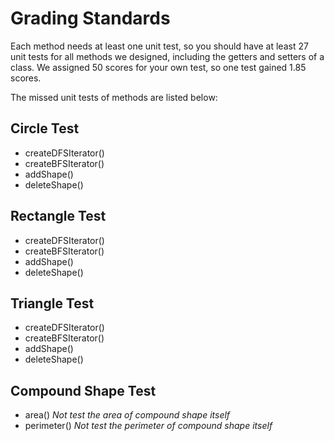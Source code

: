 # Grading Standards  #
Each method needs at least one unit test, so you should have at least 27 unit tests for all methods we designed, including the getters and setters of a class. We assigned 50 scores for your own test, so one test gained 1.85 scores.

The missed unit tests of methods are listed below:

## Circle Test ##
* createDFSIterator()
* createBFSIterator()
* addShape()
* deleteShape()

## Rectangle Test ##
* createDFSIterator()
* createBFSIterator()
* addShape()
* deleteShape()

## Triangle Test ##
* createDFSIterator()
* createBFSIterator()
* addShape()
* deleteShape()

## Compound Shape Test ##
* area() *Not test the area of compound shape itself*
* perimeter() *Not test the perimeter of compound shape itself*